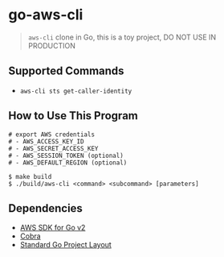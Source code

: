 # go-aws-cli

> `aws-cli` clone in Go, this is a toy project, DO NOT USE IN PRODUCTION

## Supported Commands
- `aws-cli sts get-caller-identity`

## How to Use This Program

```
# export AWS credentials
# - AWS_ACCESS_KEY_ID
# - AWS_SECRET_ACCESS_KEY
# - AWS_SESSION_TOKEN (optional)
# - AWS_DEFAULT_REGION (optional)

$ make build
$ ./build/aws-cli <command> <subcommand> [parameters]
```

## Dependencies

- [AWS SDK for Go v2](https://github.com/aws/aws-sdk-go-v2)
- [Cobra](https://github.com/spf13/cobra)
- [Standard Go Project Layout](https://github.com/golang-standards/project-layout)